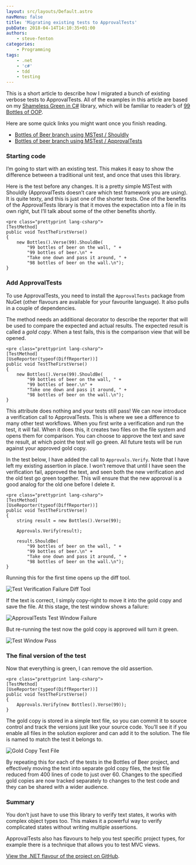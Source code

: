 ```yaml
---
layout: src/layouts/Default.astro
navMenu: false
title: 'Migrating existing tests to ApprovalTests'
pubDate: 2018-04-14T14:10:35+01:00
authors:
    - steve-fenton
categories:
    - Programming
tags:
    - .net
    - 'c#'
    - tdd
    - testing
---
```


This is a short article to describe how I migrated a bunch of existing verbose tests to ApprovalTests. All of the examples in this article are based on my [Shameless Green in C#](https://github.com/Steve-Fenton/BottlesOfBeer) library, which will be familiar to reader’s of [99 Bottles of OOP](https://www.sandimetz.com/99bottles/).

Here are some quick links you might want once you finish reading.

- [Bottles of Beer branch using MSTest / Shouldly](https://github.com/Steve-Fenton/BottlesOfBeer)
- [Bottles of beer branch using MSTest / ApprovalTests](https://github.com/Steve-Fenton/BottlesOfBeer/tree/approvaltests)

### Starting code

I’m going to start with an existing test. This makes it easy to show the difference between a traditional unit test, and once that uses this library.

Here is the test before any changes. It is a pretty simple MSTest with Shouldly (ApprovalTests doesn’t care which test framework you are using). It is quite texty, and this is just one of the shorter tests. One of the benefits of the ApprovalTests library is that it moves the expectation into a file in its own right, but I’ll talk about some of the other benefits shortly.

```
<pre class="prettyprint lang-csharp">
[TestMethod]
public void TestTheFirstVerse()
{
    new Bottles().Verse(99).ShouldBe(
        "99 bottles of beer on the wall, " +
        "99 bottles of beer.\n" +
        "Take one down and pass it around, " +
        "98 bottles of beer on the wall.\n");
}
```
### Add ApprovalTests

To use ApprovalTests, you need to install the `ApprovalTests` package from NuGet (other flavours are available for your favourite language). It also pulls in a couple of dependencies.

The method needs an additional decorator to describe the reporter that will be used to compare the expected and actual results. The expected result is called a *gold copy*. When a test fails, this is the comparison view that will be opened.

```
<pre class="prettyprint lang-csharp">
[TestMethod]
[UseReporter(typeof(DiffReporter))]
public void TestTheFirstVerse()
{
    new Bottles().Verse(99).ShouldBe(
        "99 bottles of beer on the wall, " +
        "99 bottles of beer.\n" +
        "Take one down and pass it around, " +
        "98 bottles of beer on the wall.\n");
}
```
This attribute does nothing and your tests still pass! We can now introduce a verification call to ApprovalTests. This is where we see a difference to many other test workflows. When you first write a verification and run the test, it will fail. When it does this, it creates two files on the file system and opens them for comparison. You can choose to approve the text and save the result, at which point the test will go green. All future tests will be run against your approved gold copy.

In the test below, I have added the call to `Approvals.Verify`. Note that I have left my existing assertion in place. I won’t remove that until I have seen the verification fail, approved the text, and seen both the new verification and the old test go green together. This will ensure that the new approval is a good analog for the old one before I delete it.

```
<pre class="prettyprint lang-csharp">
[TestMethod]
[UseReporter(typeof(DiffReporter))]
public void TestTheFirstVerse()
{
    string result = new Bottles().Verse(99);

    Approvals.Verify(result);

    result.ShouldBe(
        "99 bottles of beer on the wall, " +
        "99 bottles of beer.\n" +
        "Take one down and pass it around, " +
        "98 bottles of beer on the wall.\n");
}
```
Running this for the first time opens up the diff tool.

![Test Verification Failure Diff Tool](/img/2018/04/approvaltests-first-diff.png)

If the text is correct, I simply copy-right to move it into the gold copy and save the file. At this stage, the test window shows a failure:

![ApprovalTests Test Window Failure](/img/2018/04/test-window.png)

But re-running the test now the gold copy is approved will turn it green.

![Test Window Pass](/img/2018/04/green-test-window.png)

### The final version of the test

Now that everything is green, I can remove the old assertion.

```
<pre class="prettyprint lang-csharp">
[TestMethod]
[UseReporter(typeof(DiffReporter))]
public void TestTheFirstVerse()
{
    Approvals.Verify(new Bottles().Verse(99));
}
```
The gold copy is stored in a simple text file, so you can commit it to source control and track the versions just like your source code. You’ll see it if you enable all files in the solution explorer and can add it to the solution. The file is named to match the test it belongs to.

![Gold Copy Text File](/img/2018/04/gold-copy-test-file.png)

By repeating this for each of the tests in the Bottles of Beer project, and effectively moving the text into separate gold copy files, the test file reduced from 400 lines of code to just over 60. Changes to the specified gold copies are now tracked separately to changes to the test code and they can be shared with a wider audience.

### Summary

You don’t just have to use this library to verify text states, it works with complex object types too. This makes it a powerful way to verify complicated states without writing multiple assertions.

ApprovalTests also has flavours to help you test specific project types, for example there is a technique that allows you to test MVC views.

[View the .NET flavour of the project on GitHub](https://github.com/approvals/ApprovalTests.Net).